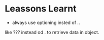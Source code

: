 # Leassons Learnt

* always use optioning insted of ..

 like ??? instead od .  to retrieve data in object.